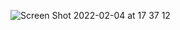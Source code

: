 ![Screen Shot 2022-02-04 at 17 37 12](https://user-images.githubusercontent.com/37848207/165468139-17a024c9-b7b6-43a0-b413-c85c25c3fec2.png)
